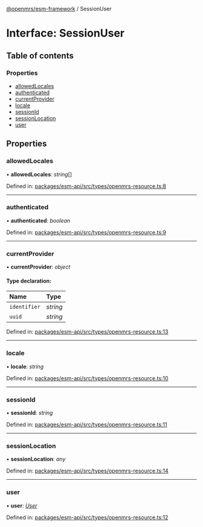 [@openmrs/esm-framework](../API.md) / SessionUser

# Interface: SessionUser

## Table of contents

### Properties

- [allowedLocales](sessionuser.md#allowedlocales)
- [authenticated](sessionuser.md#authenticated)
- [currentProvider](sessionuser.md#currentprovider)
- [locale](sessionuser.md#locale)
- [sessionId](sessionuser.md#sessionid)
- [sessionLocation](sessionuser.md#sessionlocation)
- [user](sessionuser.md#user)

## Properties

### allowedLocales

• **allowedLocales**: *string*[]

Defined in: [packages/esm-api/src/types/openmrs-resource.ts:8](https://github.com/openmrs/openmrs-esm-core/blob/master/packages/esm-api/src/types/openmrs-resource.ts#L8)

___

### authenticated

• **authenticated**: *boolean*

Defined in: [packages/esm-api/src/types/openmrs-resource.ts:9](https://github.com/openmrs/openmrs-esm-core/blob/master/packages/esm-api/src/types/openmrs-resource.ts#L9)

___

### currentProvider

• **currentProvider**: *object*

#### Type declaration:

Name | Type |
:------ | :------ |
`identifier` | *string* |
`uuid` | *string* |

Defined in: [packages/esm-api/src/types/openmrs-resource.ts:13](https://github.com/openmrs/openmrs-esm-core/blob/master/packages/esm-api/src/types/openmrs-resource.ts#L13)

___

### locale

• **locale**: *string*

Defined in: [packages/esm-api/src/types/openmrs-resource.ts:10](https://github.com/openmrs/openmrs-esm-core/blob/master/packages/esm-api/src/types/openmrs-resource.ts#L10)

___

### sessionId

• **sessionId**: *string*

Defined in: [packages/esm-api/src/types/openmrs-resource.ts:11](https://github.com/openmrs/openmrs-esm-core/blob/master/packages/esm-api/src/types/openmrs-resource.ts#L11)

___

### sessionLocation

• **sessionLocation**: *any*

Defined in: [packages/esm-api/src/types/openmrs-resource.ts:14](https://github.com/openmrs/openmrs-esm-core/blob/master/packages/esm-api/src/types/openmrs-resource.ts#L14)

___

### user

• **user**: [*User*](user.md)

Defined in: [packages/esm-api/src/types/openmrs-resource.ts:12](https://github.com/openmrs/openmrs-esm-core/blob/master/packages/esm-api/src/types/openmrs-resource.ts#L12)
